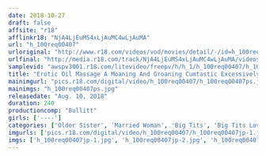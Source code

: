 ```yaml
---
date: 2018-10-27
draft: false
affsite: "r18"
afflinkr18: "NjA4LjEuMS4xLjAuMC4wLjAuMA"
url: "h_100req00407"
urloriginal: "http://www.r18.com/videos/vod/movies/detail/-/id=h_100req00407"
urlfinal: "http://media.r18.com/track/NjA4LjEuMS4xLjAuMC4wLjAuMA/videos/vod/movies/detail/-/id=h_100req00407"
samplevid: "awspv3001.r18.com/litevideo/freepv/h/h_1/h_100req00407/h_100req00407_dmb_w.mp4"
title: "Erotic Oil Massage A Moaning And Groaning Cumtastic Excessively Big Tits Fondling And Groping Fuck!"
mainimgurl: "pics.r18.com/digital/video/h_100req00407/h_100req00407ps.jpg"
mainimgs: "h_100req00407ps.jpg"
releasedate: "Aug. 10, 2018"
duration: 240
productioncomp: "Bullitt"
girls: ['----']
categories: ['Older Sister', 'Married Woman', 'Big Tits', 'Big Tits Lover', 'Voyeur', 'Massage Parlor', 'Massage', 'Over 4 Hours', 'Hi-Def']
imgurls: ['pics.r18.com/digital/video/h_100req00407/h_100req00407jp-1.jpg', 'pics.r18.com/digital/video/h_100req00407/h_100req00407jp-2.jpg', 'pics.r18.com/digital/video/h_100req00407/h_100req00407jp-3.jpg', 'pics.r18.com/digital/video/h_100req00407/h_100req00407jp-4.jpg', 'pics.r18.com/digital/video/h_100req00407/h_100req00407jp-5.jpg', 'pics.r18.com/digital/video/h_100req00407/h_100req00407jp-6.jpg', 'pics.r18.com/digital/video/h_100req00407/h_100req00407jp-7.jpg', 'pics.r18.com/digital/video/h_100req00407/h_100req00407jp-8.jpg', 'pics.r18.com/digital/video/h_100req00407/h_100req00407jp-9.jpg', 'pics.r18.com/digital/video/h_100req00407/h_100req00407jp-10.jpg', 'pics.r18.com/digital/video/h_100req00407/h_100req00407jp-11.jpg', 'pics.r18.com/digital/video/h_100req00407/h_100req00407jp-12.jpg', 'pics.r18.com/digital/video/h_100req00407/h_100req00407jp-13.jpg', 'pics.r18.com/digital/video/h_100req00407/h_100req00407jp-14.jpg', 'pics.r18.com/digital/video/h_100req00407/h_100req00407jp-15.jpg', 'pics.r18.com/digital/video/h_100req00407/h_100req00407jp-16.jpg', 'pics.r18.com/digital/video/h_100req00407/h_100req00407jp-17.jpg', 'pics.r18.com/digital/video/h_100req00407/h_100req00407jp-18.jpg', 'pics.r18.com/digital/video/h_100req00407/h_100req00407jp-19.jpg', 'pics.r18.com/digital/video/h_100req00407/h_100req00407jp-20.jpg']
imgs: ['h_100req00407jp-1.jpg', 'h_100req00407jp-2.jpg', 'h_100req00407jp-3.jpg', 'h_100req00407jp-4.jpg', 'h_100req00407jp-5.jpg', 'h_100req00407jp-6.jpg', 'h_100req00407jp-7.jpg', 'h_100req00407jp-8.jpg', 'h_100req00407jp-9.jpg', 'h_100req00407jp-10.jpg', 'h_100req00407jp-11.jpg', 'h_100req00407jp-12.jpg', 'h_100req00407jp-13.jpg', 'h_100req00407jp-14.jpg', 'h_100req00407jp-15.jpg', 'h_100req00407jp-16.jpg', 'h_100req00407jp-17.jpg', 'h_100req00407jp-18.jpg', 'h_100req00407jp-19.jpg', 'h_100req00407jp-20.jpg']
---
```

